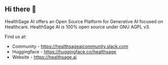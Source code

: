 ## Hi there 👋

HealthSage AI offers an Open Source Platform for Generative AI focused on Healthcare. HealthSage AI is 100% open source under GNU AGPL v3.

Find us at:
- Community - https://healthsageaicommunity.slack.com
- Huggingface - https://huggingface.co/healthsage
- Website - https://healthsage.ai
